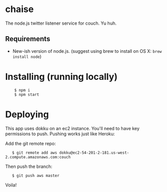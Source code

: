chaise
===

The node.js twitter listener service for couch. Yu huh.

## Requirements

* New-ish version of node.js. (suggest using brew to install on OS X: `brew install node`)

# Installing (running locally)

```
    $ npm i
    $ npm start
```

# Deploying

This app uses dokku on an ec2 instance. You'll need to have key permissions to push. Pushing works just like Heroku:

Add the git remote repo:
```
   $ git remote add aws dokku@ec2-54-201-2-181.us-west-2.compute.amazonaws.com:couch
```

Then push the branch:

```
   $ git push aws master
```

Voila!